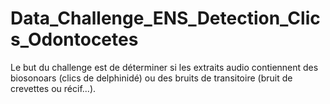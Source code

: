 # Data_Challenge_ENS_Detection_Clics_Odontocetes
Le but du challenge est de déterminer si les extraits audio contiennent des biosonoars (clics de delphinidé) ou des bruits de transitoire (bruit de crevettes ou récif...).

